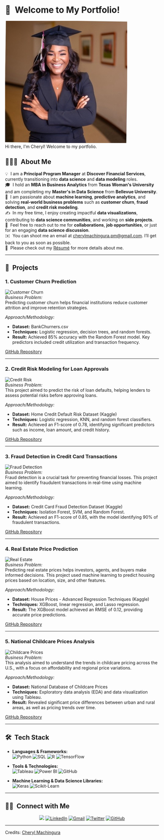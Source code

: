 # 👋 &nbsp;Welcome to My Portfolio!

![Cheryl's Professional Photo](https://github.com/CherylMachingura/cheryltaf85.github.io/blob/main/Cheryl%20professional%20picture.jpeg?raw=true)  
Hi there, I'm Cheryl! Welcome to my portfolio.

## 👨🏻‍💻 &nbsp;About Me

💡 &nbsp;I am a <strong>Principal Program Manager</strong> at <strong>Discover Financial Services</strong>, currently transitioning into <strong>data science</strong> and <strong>data modeling</strong> roles.  
🎓 &nbsp;I hold an <strong>MBA in Business Analytics</strong> from <strong>Texas Woman's University</strong> and am completing my <strong>Master's in Data Science</strong> from <strong>Bellevue University</strong>.  
🌱 &nbsp;I am passionate about <strong>machine learning</strong>, <strong>predictive analytics</strong>, and solving <strong>real-world business problems</strong> such as <strong>customer churn</strong>, <strong>fraud detection</strong>, and <strong>credit risk modeling</strong>.  
✍️ &nbsp;In my free time, I enjoy creating impactful <strong>data visualizations</strong>, contributing to <strong>data science communities</strong>, and working on <strong>side projects</strong>.  
💬 &nbsp;Feel free to reach out to me for <strong>collaborations</strong>, <strong>job opportunities</strong>, or just for an engaging <strong>data science discussion</strong>.  
✉️ &nbsp;You can shoot me an email at <a href="mailto:cherylmachingura.pm@gmail.com">cherylmachingura.pm@gmail.com</a>. I’ll get back to you as soon as possible.  
📄 &nbsp;Please check out my <a href="https://drive.google.com/file/d/1CgTBBelcsjjc-4VOdApL9c76vvTL49Fe/view?usp=sharing">Résumé</a> for more details about me.

---

## 💼 &nbsp;Projects

### **1. Customer Churn Prediction**  
![Customer Churn](https://github.com/CherylMachingura/cheryltaf85.github.io/tree/main/projects/credit-churn)  
*Business Problem:*  
Predicting customer churn helps financial institutions reduce customer attrition and improve retention strategies.

*Approach/Methodology:*  
- <strong>Dataset:</strong> BankChurners.csv  
- <strong>Techniques:</strong> Logistic regression, decision trees, and random forests.  
- <strong>Result:</strong> Achieved 85% accuracy with the Random Forest model. Key predictors included credit utilization and transaction frequency.

<a href="https://github.com/CherylMachingura/cheryltaf85.github.io/tree/main/projects/credit-churn">GitHub Repository</a>

---

### **2. Credit Risk Modeling for Loan Approvals**  
![Credit Risk](https://via.placeholder.com/150)  
*Business Problem:*  
This project aimed to predict the risk of loan defaults, helping lenders to assess potential risks before approving loans.

*Approach/Methodology:*  
- <strong>Dataset:</strong> Home Credit Default Risk Dataset (Kaggle)  
- <strong>Techniques:</strong> Logistic regression, KNN, and random forest classifiers.  
- <strong>Result:</strong> Achieved an F1-score of 0.78, identifying significant predictors such as income, loan amount, and credit history.

<a href="https://github.com/cheryltaf85/Credit-Risk-Modeling">GitHub Repository</a>

---

### **3. Fraud Detection in Credit Card Transactions**  
![Fraud Detection](https://via.placeholder.com/150)  
*Business Problem:*  
Fraud detection is a crucial task for preventing financial losses. This project aimed to identify fraudulent transactions in real-time using machine learning.

*Approach/Methodology:*  
- <strong>Dataset:</strong> Credit Card Fraud Detection Dataset (Kaggle)  
- <strong>Techniques:</strong> Isolation Forest, SVM, and Random Forest.  
- <strong>Result:</strong> Achieved an F1-score of 0.85, with the model identifying 90% of fraudulent transactions.

<a href="https://github.com/cheryltaf85/Fraud-Detection-Credit-Card">GitHub Repository</a>

---

### **4. Real Estate Price Prediction**  
![Real Estate](https://via.placeholder.com/150)  
*Business Problem:*  
Predicting real estate prices helps investors, agents, and buyers make informed decisions. This project used machine learning to predict housing prices based on location, size, and other features.

*Approach/Methodology:*  
- <strong>Dataset:</strong> House Prices - Advanced Regression Techniques (Kaggle)  
- <strong>Techniques:</strong> XGBoost, linear regression, and Lasso regression.  
- <strong>Result:</strong> The XGBoost model achieved an RMSE of 0.12, providing accurate price predictions.

<a href="https://github.com/cheryltaf85/Real-Estate-Price-Prediction">GitHub Repository</a>

---

### **5. National Childcare Prices Analysis**  
![Childcare Prices](https://via.placeholder.com/150)  
*Business Problem:*  
This analysis aimed to understand the trends in childcare pricing across the U.S., with a focus on affordability and regional price variations.

*Approach/Methodology:*  
- <strong>Dataset:</strong> National Database of Childcare Prices  
- <strong>Techniques:</strong> Exploratory data analysis (EDA) and data visualization using Tableau.  
- <strong>Result:</strong> Revealed significant price differences between urban and rural areas, as well as pricing trends over time.

<a href="https://github.com/cheryltaf85/Childcare-Prices-Analysis">GitHub Repository</a>

---

## 🛠 &nbsp;Tech Stack

- **Languages & Frameworks:**  
  ![Python](https://img.shields.io/badge/-Python-05122A?style=flat&logo=python)&nbsp;![SQL](https://img.shields.io/badge/-SQL-05122A?style=flat&logo=postgresql&logoColor=336791)&nbsp;![R](https://img.shields.io/badge/-R-05122A?style=flat&logo=R&logoColor=276DC3)&nbsp;![TensorFlow](https://img.shields.io/badge/-TensorFlow-05122A?style=flat&logo=tensorflow&logoColor=FF6F00)

- **Tools & Technologies:**  
  ![Tableau](https://img.shields.io/badge/-Tableau-05122A?style=flat&logo=tableau&logoColor=006F8E)&nbsp;![Power BI](https://img.shields.io/badge/-Power%20BI-05122A?style=flat&logo=powerbi)&nbsp;![GitHub](https://img.shields.io/badge/-GitHub-05122A?style=flat&logo=github)

- **Machine Learning & Data Science Libraries:**  
  ![Keras](https://img.shields.io/badge/-Keras-05122A?style=flat&logo=keras&logoColor=D00000)&nbsp;![Scikit-Learn](https://img.shields.io/badge/-Scikit%20Learn-05122A?style=flat&logo=scikit-learn)

---

## 🤝🏻 &nbsp;Connect with Me

<p align="center">
<a href="https://www.cheryltaf85.com"><img src="https://img.shields.io/badge/-cheryltaf85.com-3423A6?style=flat&logo=Google-Chrome&logoColor=white" /></a>
<a href="https://linkedin.com/in/cherylmachingura/"><img src="https://img.shields.io/badge/-Cheryl%20Machingura-0077B5?style=flat&logo=Linkedin&logoColor=white" alt="LinkedIn" /></a>
<a href="mailto:cherylmachingura.pm@gmail.com"><img src="https://img.shields.io/badge/-cherylmachingura.pm@gmail.com-D14836?style=flat&logo=Gmail&logoColor=white" alt="Gmail" /></a>
<a href="https://twitter.com/cheryl_taf"><img src="https://img.shields.io/badge/-@cheryl_taf-1DA1F2?style=flat&logo=Twitter&logoColor=white" alt="Twitter" /></a>
<a href="https://github.com/cheryltaf85"><img src="https://img.shields.io/badge/-GitHub-05122A?style=flat&logo=GitHub&logoColor=white" alt="GitHub" /></a>
</p>

-----
Credits: <a href="https://github.com/cheryltaf85">Cheryl Machingura</a>






